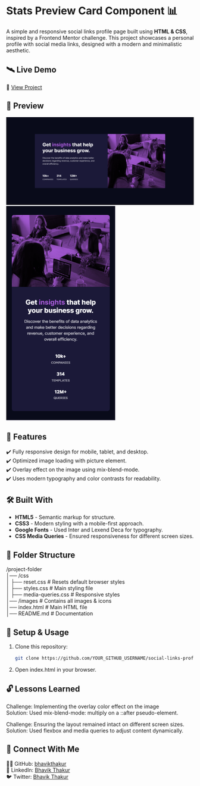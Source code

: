 #  Stats Preview Card Component 📊  

A simple and responsive social links profile page built using **HTML & CSS**, inspired by a Frontend Mentor challenge. This project showcases a personal profile with social media links, designed with a modern and minimalistic aesthetic.

## 🛰 Live Demo  
🔗 [View Project](https://bhavikthakur.github.io/stats-preview-card/)  

## 📸 Preview  
![Project Screenshot](./design/desktop-view.png)  
![Project Screenshot](./design/mobile-view.png)   

## 📌 Features  
✔️ Fully responsive design for mobile, tablet, and desktop. <br>
✔️ Optimized image loading with picture element. <br>
✔️ Overlay effect on the image using mix-blend-mode. <br>
✔️ Uses modern typography and color contrasts for readability. <br>

## 🛠️ Built With  
- **HTML5** - Semantic markup for structure.   <br>
- **CSS3** - Modern styling with a mobile-first approach.  <br>
- **Google Fonts** - Used Inter and Lexend Deca for typography.    <br>
- **CSS  Media Queries** - Ensured responsiveness for different screen sizes.

## 📂 Folder Structure  
/project-folder <br>
│── /css <br>
│   ├── reset.css        # Resets default browser styles <br>
│   ├── styles.css       # Main styling file <br>
│   ├── media-queries.css # Responsive styles <br>
│── /images             # Contains all images & icons <br>
│── index.html          # Main HTML file <br>
│── README.md           # Documentation <br>



## 🔧 Setup & Usage  
1. Clone this repository:  
   ```bash
   git clone https://github.com/YOUR_GITHUB_USERNAME/social-links-profile.git    
2. Open index.html in your browser. 

## 🔓 Lessons Learned  
Challenge: Implementing the overlay color effect on the image <br>
Solution: Used mix-blend-mode: multiply on a ::after pseudo-element. <br>

Challenge: Ensuring the layout remained intact on different screen sizes.  <br>
Solution: Used flexbox and media queries to adjust content dynamically.  <br>


## 🤝 Connect With Me  
👨‍💻 GitHub: [bhavikthakur](https://github.com/bhavikthakur)  <br>
💼 LinkedIn: [Bhavik Thakur](https://www.linkedin.com/in/bhavik-thakur/)  <br>
🐦 Twitter: [Bhavik Thakur](https://x.com/BhavikkThakur)  <br>
